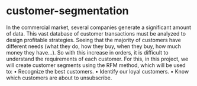 # customer-segmentation
In the commercial market, several companies generate a significant amount of data. This vast database of customer transactions must be analyzed to design profitable strategies. Seeing that the majority of customers have different needs (what they do, how they buy, when they buy, how much money they have…). So with this increase in orders, it is difficult to understand the requirements of each customer. For this, in this project, we will create customer segments using the RFM method, which will be used to: 
• Recognize the best customers. 
• Identify our loyal customers. 
• Know which customers are about to unsubscribe. 

